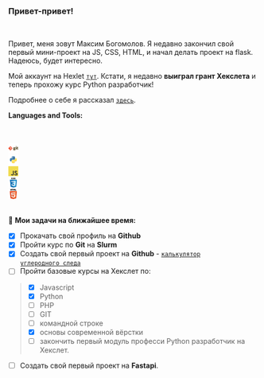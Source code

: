 ### Привет-привет! 
<br />

Привет, меня зовут Максим Богомолов. Я недавно закончил свой первый мини-проект на JS, CSS, HTML, и начал делать проект на flask. Надеюсь, будет интересно.

Мой аккаунт на Hexlet <code><a href="https://ru.hexlet.io/u/fiftinmen">тут</a></code>. Кстати, я недавно **выиграл грант Хекслета** и теперь прохожу курс Python разработчик!

Подробнее о себе я рассказал <code><a href="https://fiftinmen.github.io/about_me/">здесь</a></code>.

**Languages and Tools:**  

<code>
<span>
<img height="20" src="https://raw.githubusercontent.com/github/explore/80688e429a7d4ef2fca1e82350fe8e3517d3494d/topics/git/git.png" title="git">
<img height="20" src="https://raw.githubusercontent.com/github/explore/80688e429a7d4ef2fca1e82350fe8e3517d3494d/topics/python/python.png" title="python">
<img height="20" src="https://raw.githubusercontent.com/github/explore/80688e429a7d4ef2fca1e82350fe8e3517d3494d/topics/javascript/javascript.png" title="javascript">
<img height="20" src="https://raw.githubusercontent.com/github/explore/80688e429a7d4ef2fca1e82350fe8e3517d3494d/topics/css/css.png" title="css">
<img height="20" src="https://raw.githubusercontent.com/github/explore/80688e429a7d4ef2fca1e82350fe8e3517d3494d/topics/html/html.png" title="html">
</span>
</code>

🚧 **Мои задачи на ближайшее время:**
<!-- TODO-IST:START -->
* [x] Прокачать свой профиль на **Github**
* [x] Пройти курс по **Git** на **Slurm**
* [x] Создать свой первый проект на **Github** - <code><a href="https://github.com/fiftinmen/ecocalculator/tree/main">калькулятор углеродного следа</a></code>
* [ ] Пройти базовые курсы на Хекслет по:
>* [x] Javascript
>* [x] Python
>* [ ] PHP
>* [ ] GIT
>* [ ] командной строке
>* [x] основы современной вёрстки
>* [ ] закончить первый модуль професси Python разработчик на Хекслет.
* [ ] Создать свой первый проект на **Fastapi**.
<!-- TODO-IST:END -->
